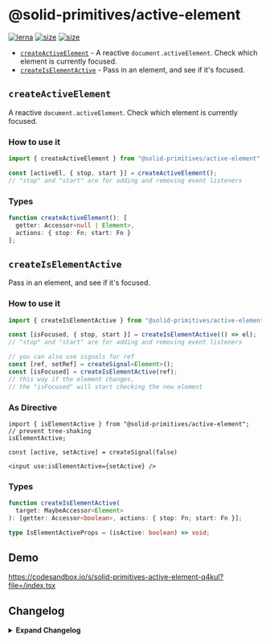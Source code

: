 # @solid-primitives/active-element

[![lerna](https://img.shields.io/badge/maintained%20with-lerna-cc00ff.svg?style=for-the-badge)](https://lerna.js.org/)
[![size](https://img.shields.io/bundlephobia/minzip/@solid-primitives/active-element?style=for-the-badge)](https://bundlephobia.com/package/@solid-primitives/active-element)
[![size](https://img.shields.io/npm/v/@solid-primitives/active-element?style=for-the-badge)](https://www.npmjs.com/package/@solid-primitives/active-element)

- [`createActiveElement`](#createActiveElement) - A reactive `document.activeElement`. Check which element is currently focused.
- [`createIsElementActive`](#createIsElementActive) - Pass in an element, and see if it's focused.

## `createActiveElement`

A reactive `document.activeElement`. Check which element is currently focused.

### How to use it

```ts
import { createActiveElement } from "@solid-primitives/active-element";

const [activeEl, { stop, start }] = createActiveElement();
// "stop" and "start" are for adding and removing event listeners
```

### Types

```ts
function createActiveElement(): [
  getter: Accessor<null | Element>,
  actions: { stop: Fn; start: Fn }
];
```

## `createIsElementActive`

Pass in an element, and see if it's focused.

### How to use it

```ts
import { createIsElementActive } from "@solid-primitives/active-element";

const [isFocused, { stop, start }] = createIsElementActive(() => el);
// "stop" and "start" are for adding and removing event listeners

// you can also use signals for ref
const [ref, setRef] = createSignal<Element>();
const [isFocused] = createIsElementActive(ref);
// this way if the element changes,
// the "isFocused" will start checking the new element
```

### As Directive

```tsx
import { isElementActive } from "@solid-primitives/active-element";
// prevent tree-shaking
isElementActive;

const [active, setActive] = createSignal(false)

<input use:isElementActive={setActive} />
```

### Types

```ts
function createIsElementActive(
  target: MaybeAccessor<Element>
): [getter: Accessor<boolean>, actions: { stop: Fn; start: Fn }];

type IsElementActiveProps = (isActive: boolean) => void;
```

## Demo

https://codesandbox.io/s/solid-primitives-active-element-q4kul?file=/index.tsx

## Changelog

<details>
<summary><b>Expand Changelog</b></summary>

1.0.0

Initial release as a Stage-2 primitive.

</details>
